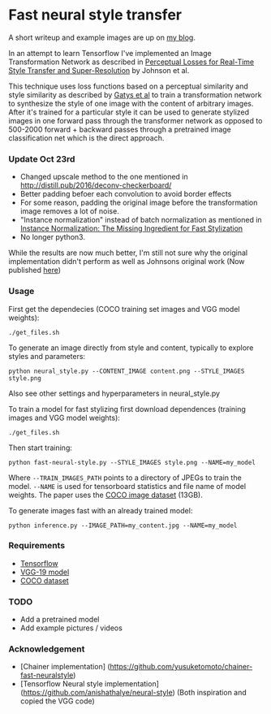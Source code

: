 # Fast neural style transfer

A short writeup and example images are up on [my blog](http://olavnymoen.com/2016/07/07/image-transformation-network).

In an attempt to learn Tensorflow I've implemented an Image Transformation Network as described in [Perceptual Losses for Real-Time Style Transfer and Super-Resolution](http://arxiv.org/abs/1603.08155) by Johnson et al.

This technique uses loss functions based on a perceptual similarity and style similarity as described by [Gatys et al](http://arxiv.org/abs/1508.06576) to train a transformation network to synthesize the style of one image with the content of arbitrary images. After it's trained for a particular style it can be used to generate stylized images in one forward pass through the transformer network as opposed to 500-2000 forward + backward passes through a pretrained image classification net which is the direct approach.

### Update Oct 23rd
- Changed upscale method to the one mentioned in http://distill.pub/2016/deconv-checkerboard/
- Better padding befoer each convolution to avoid border effects
- For some reason, padding the original image before the transformation image removes a lot of noise.
- "Instance normalization" instead of batch normalization as mentioned in [Instance Normalization: The Missing Ingredient for Fast Stylization](https://arxiv.org/abs/1607.08022)
- No longer python3.

While the results are now much better, I'm still not sure why the original implementation didn't perform as well as Johnsons original work (Now published [here](https://github.com/jcjohnson/fast-neural-style))

### Usage

First get the dependecies (COCO training set images and VGG model weights):

`./get_files.sh`

To generate an image directly from style and content, typically to explore styles and parameters:

`python neural_style.py --CONTENT_IMAGE content.png --STYLE_IMAGES style.png`

Also see other settings and hyperparameters in neural_style.py

To train a model for fast stylizing first download dependences (training images and VGG model weights):

`./get_files.sh`

Then start training:

`python fast-neural-style.py --STYLE_IMAGES style.png --NAME=my_model`

Where `--TRAIN_IMAGES_PATH` points to a directory of JPEGs to train the model. `--NAME` is used for tensorboard statistics and file name of model weights. The paper uses the [COCO image dataset](http://msvocds.blob.core.windows.net/coco2014/train2014.zip) (13GB).

To generate images fast with an already trained model:

`python inference.py --IMAGE_PATH=my_content.jpg --NAME=my_model`

### Requirements

- [Tensorflow](https://www.tensorflow.org/versions/r0.8/get_started/os_setup.html)
- [VGG-19 model](http://www.vlfeat.org/matconvnet/models/beta16/imagenet-vgg-verydeep-19.mat)
- [COCO dataset](http://msvocds.blob.core.windows.net/coco2014/train2014.zip)

### TODO

- Add a pretrained model
- Add example pictures / videos

### Acknowledgement

- [Chainer implementation] (https://github.com/yusuketomoto/chainer-fast-neuralstyle)
- [Tensorflow Neural style implementation] (https://github.com/anishathalye/neural-style) (Both inspiration and copied the VGG code)

